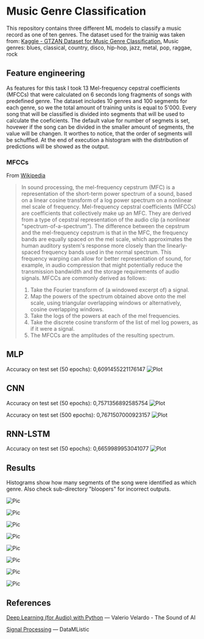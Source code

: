 # Music Genre Classification
This repository contains three different ML models to classify a music record as one of ten genres. The dataset used for the trainig was taken from: [Kaggle - GTZAN Dataset for Music Genre Classification.](https://www.kaggle.com/datasets/andradaolteanu/gtzan-dataset-music-genre-classification)
Music genres: blues, classical, country, disco, hip-hop, jazz, metal, pop, raggae, rock

## Feature engineering 
As features for this task I took 13 Mel-frequency cepstral coefficients (MFCCs) that were calculated on 6 seconds long fragments of songs with predefined genre. The dataset includes 10 genres and 100 segments for each genre, so we the total amount of training units is equal to 5'000. 
Every song that will be classified is divided into segments that will be used to calculate the coeficients. The default value for number of segmets is set, hovewer if the song can be divided in the smaller amount of segments, the value will be changen. It worthes to notice, that the order of segments will be schuffled. 
At the end of execution a histogram with the distribution of predictions will be showed as the output. 
### MFCCs
From [Wikipedia](https://en.wikipedia.org/wiki/Mel-frequency_cepstrum)
>In sound processing, the mel-frequency cepstrum (MFC) is a representation of the short-term power spectrum of a sound, based on a linear cosine transform of a log power spectrum on a nonlinear mel scale of frequency.
>Mel-frequency cepstral coefficients (MFCCs) are coefficients that collectively make up an MFC. They are derived from a type of cepstral representation of the audio clip (a nonlinear "spectrum-of-a-spectrum"). The difference between the cepstrum and the mel-frequency cepstrum is that in the MFC, the frequency bands are equally spaced on the mel scale, which approximates the human auditory system's response more closely than the linearly-spaced frequency bands used in the normal spectrum. This frequency warping can allow for better representation of sound, for example, in audio compression that might potentially reduce the transmission bandwidth and the storage requirements of audio signals.
>MFCCs are commonly derived as follows:
>  1. Take the Fourier transform of (a windowed excerpt of) a signal.
>  2. Map the powers of the spectrum obtained above onto the mel scale, using triangular overlapping windows or alternatively, cosine overlapping windows.
>  3. Take the logs of the powers at each of the mel frequencies.
>  4. Take the discrete cosine transform of the list of mel log powers, as if it were a signal.
>  5. The MFCCs are the amplitudes of the resulting spectrum.

## MLP
Accuracy on test set (50 epochs): 0,6091455221176147
![Plot](figures/MLP.png)

## CNN
Accuracy on test set (50 epochs): 0,7571356892585754
![Plot](figures/CNN.png)


Accuracy on test set (500 epochs): 0,7671507000923157
![Plot](figures/CNN_500.png)

## RNN-LSTM
Accuracy on test set (50 epochs): 0,6659989953041077
![Plot](figures/RNN_LSTM.png)

## Results
Histograms show how many segments of the song were identified as which genre. Also check sub-directory "bloopers" for incorrect outputs.

![Pic](results/cnn/AntonioVivaldi__TheFourSeasonsNo4TheWinter.png)


![Pic](results/cnn/Strauss__ThusSpokeZarathustra.png)


![Pic](results/cnn/JohnnyCash__Hurt.png)


![Pic](results/cnn/BobMarley__ThreeLittleBirds.png)


![Pic](results/cnn/Eminem__WithoutMe.png)


![Pic](results/cnn/MichaelJackson__BeatIt.png)


![Pic](results/cnn/TheBeatles__LetItBe.png)


![Pic](results/cnn/GunsNRoses__WelcomeToTheJungle.png)


## References
[Deep Learning (for Audio) with Python](https://youtube.com/playlist?list=PL-wATfeyAMNrtbkCNsLcpoAyBBRJZVlnf&si=n75apVs848NUcqYI) — Valerio Velardo - The Sound of AI

[Signal Processing](https://youtube.com/playlist?list=PL8hTotro6aVFzbU43bXF9jAHJSvsu725f&si=3CeIWYaio9Aq0hnc) — DataMListic

